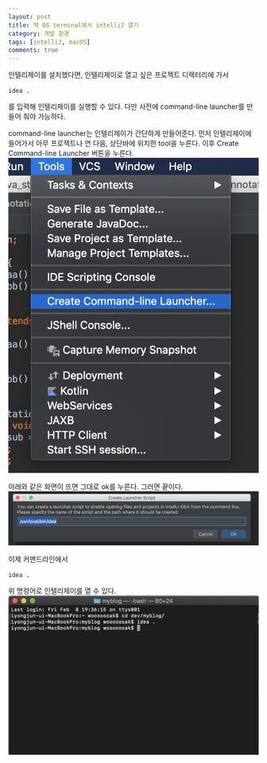 ```yaml
---
layout: post
title: 맥 OS terminal에서 intelliJ 열기
category: 개발 환경
tags: [intelliJ, macOS]
comments: true
---
```


인텔리제이를 설치했다면, 인텔리제이로 열고 싶은 프로젝트 디렉터리에 가서 
```
idea . 
```
를 입력해 인텔리제이를 실행할 수 있다. 다만 사전에 command-line launcher를 만들어 줘야 가능하다.

command-line launcher는 인텔리제이가 간단하게 만들어준다. 먼저 인텔리제이에 들어가서 아무 프로젝트나 연 다음, 상단바에 위치한 tool을 누른다. 이후 Create Command-line Launcher 버튼을 누른다.
![command_line](/public/img/env_img/cll1.png)

아래와 같은 화면이 뜨면 그대로 ok를 누른다. 그러면 끝이다.
![command_line2](/public/img/env_img/cll2.png)

이제 커맨드라인에서
```
idea .
```
위 명령어로 인텔리제이를 열 수 있다.
![command_line3](/public/img/env_img/cll3.png)

